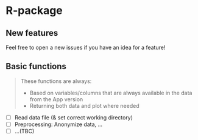 # R-package

## New features
Feel free to open a new issues if you have an idea for a feature!

## Basic functions

>These functions are always:
>
>- Based on variables/columns that are always available in the data from the App version
>- Returning both data and plot where needed


- [ ] Read data file (& set correct working directory)
- [ ] Preprocessing: Anonymize data, ...
- [ ] ...(TBC)
